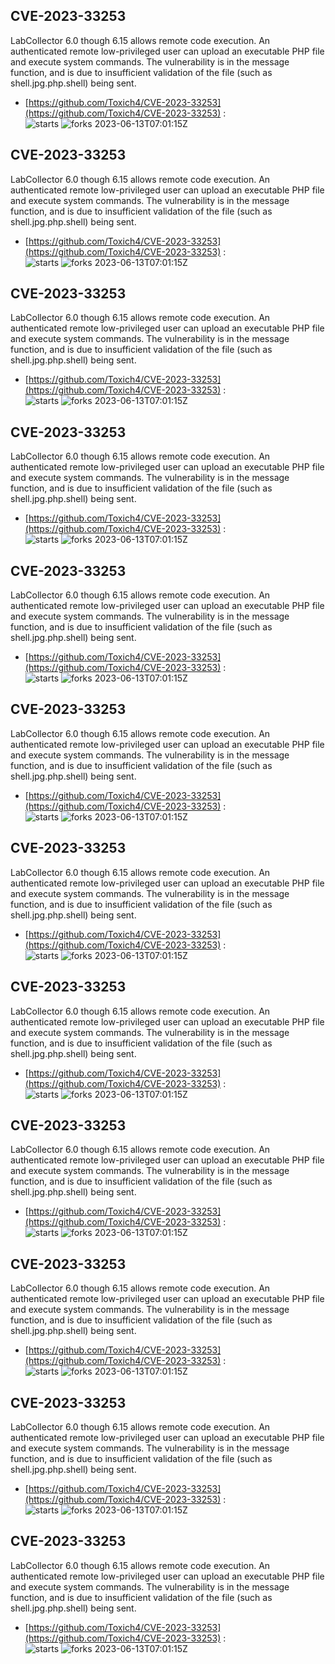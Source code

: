 ## CVE-2023-33253
 LabCollector 6.0 though 6.15 allows remote code execution. An authenticated remote low-privileged user can upload an executable PHP file and execute system commands. The vulnerability is in the message function, and is due to insufficient validation of the file (such as shell.jpg.php.shell) being sent.

- [https://github.com/Toxich4/CVE-2023-33253](https://github.com/Toxich4/CVE-2023-33253) :  
![starts](https://img.shields.io/github/stars/Toxich4/CVE-2023-33253.svg) 
![forks](https://img.shields.io/github/forks/Toxich4/CVE-2023-33253.svg) 
2023-06-13T07:01:15Z

## CVE-2023-33253
 LabCollector 6.0 though 6.15 allows remote code execution. An authenticated remote low-privileged user can upload an executable PHP file and execute system commands. The vulnerability is in the message function, and is due to insufficient validation of the file (such as shell.jpg.php.shell) being sent.

- [https://github.com/Toxich4/CVE-2023-33253](https://github.com/Toxich4/CVE-2023-33253) :  
![starts](https://img.shields.io/github/stars/Toxich4/CVE-2023-33253.svg) 
![forks](https://img.shields.io/github/forks/Toxich4/CVE-2023-33253.svg) 
2023-06-13T07:01:15Z

## CVE-2023-33253
 LabCollector 6.0 though 6.15 allows remote code execution. An authenticated remote low-privileged user can upload an executable PHP file and execute system commands. The vulnerability is in the message function, and is due to insufficient validation of the file (such as shell.jpg.php.shell) being sent.

- [https://github.com/Toxich4/CVE-2023-33253](https://github.com/Toxich4/CVE-2023-33253) :  
![starts](https://img.shields.io/github/stars/Toxich4/CVE-2023-33253.svg) 
![forks](https://img.shields.io/github/forks/Toxich4/CVE-2023-33253.svg) 
2023-06-13T07:01:15Z

## CVE-2023-33253
 LabCollector 6.0 though 6.15 allows remote code execution. An authenticated remote low-privileged user can upload an executable PHP file and execute system commands. The vulnerability is in the message function, and is due to insufficient validation of the file (such as shell.jpg.php.shell) being sent.

- [https://github.com/Toxich4/CVE-2023-33253](https://github.com/Toxich4/CVE-2023-33253) :  
![starts](https://img.shields.io/github/stars/Toxich4/CVE-2023-33253.svg) 
![forks](https://img.shields.io/github/forks/Toxich4/CVE-2023-33253.svg) 
2023-06-13T07:01:15Z

## CVE-2023-33253
 LabCollector 6.0 though 6.15 allows remote code execution. An authenticated remote low-privileged user can upload an executable PHP file and execute system commands. The vulnerability is in the message function, and is due to insufficient validation of the file (such as shell.jpg.php.shell) being sent.

- [https://github.com/Toxich4/CVE-2023-33253](https://github.com/Toxich4/CVE-2023-33253) :  
![starts](https://img.shields.io/github/stars/Toxich4/CVE-2023-33253.svg) 
![forks](https://img.shields.io/github/forks/Toxich4/CVE-2023-33253.svg) 
2023-06-13T07:01:15Z

## CVE-2023-33253
 LabCollector 6.0 though 6.15 allows remote code execution. An authenticated remote low-privileged user can upload an executable PHP file and execute system commands. The vulnerability is in the message function, and is due to insufficient validation of the file (such as shell.jpg.php.shell) being sent.

- [https://github.com/Toxich4/CVE-2023-33253](https://github.com/Toxich4/CVE-2023-33253) :  
![starts](https://img.shields.io/github/stars/Toxich4/CVE-2023-33253.svg) 
![forks](https://img.shields.io/github/forks/Toxich4/CVE-2023-33253.svg) 
2023-06-13T07:01:15Z

## CVE-2023-33253
 LabCollector 6.0 though 6.15 allows remote code execution. An authenticated remote low-privileged user can upload an executable PHP file and execute system commands. The vulnerability is in the message function, and is due to insufficient validation of the file (such as shell.jpg.php.shell) being sent.

- [https://github.com/Toxich4/CVE-2023-33253](https://github.com/Toxich4/CVE-2023-33253) :  
![starts](https://img.shields.io/github/stars/Toxich4/CVE-2023-33253.svg) 
![forks](https://img.shields.io/github/forks/Toxich4/CVE-2023-33253.svg) 
2023-06-13T07:01:15Z

## CVE-2023-33253
 LabCollector 6.0 though 6.15 allows remote code execution. An authenticated remote low-privileged user can upload an executable PHP file and execute system commands. The vulnerability is in the message function, and is due to insufficient validation of the file (such as shell.jpg.php.shell) being sent.

- [https://github.com/Toxich4/CVE-2023-33253](https://github.com/Toxich4/CVE-2023-33253) :  
![starts](https://img.shields.io/github/stars/Toxich4/CVE-2023-33253.svg) 
![forks](https://img.shields.io/github/forks/Toxich4/CVE-2023-33253.svg) 
2023-06-13T07:01:15Z

## CVE-2023-33253
 LabCollector 6.0 though 6.15 allows remote code execution. An authenticated remote low-privileged user can upload an executable PHP file and execute system commands. The vulnerability is in the message function, and is due to insufficient validation of the file (such as shell.jpg.php.shell) being sent.

- [https://github.com/Toxich4/CVE-2023-33253](https://github.com/Toxich4/CVE-2023-33253) :  
![starts](https://img.shields.io/github/stars/Toxich4/CVE-2023-33253.svg) 
![forks](https://img.shields.io/github/forks/Toxich4/CVE-2023-33253.svg) 
2023-06-13T07:01:15Z

## CVE-2023-33253
 LabCollector 6.0 though 6.15 allows remote code execution. An authenticated remote low-privileged user can upload an executable PHP file and execute system commands. The vulnerability is in the message function, and is due to insufficient validation of the file (such as shell.jpg.php.shell) being sent.

- [https://github.com/Toxich4/CVE-2023-33253](https://github.com/Toxich4/CVE-2023-33253) :  
![starts](https://img.shields.io/github/stars/Toxich4/CVE-2023-33253.svg) 
![forks](https://img.shields.io/github/forks/Toxich4/CVE-2023-33253.svg) 
2023-06-13T07:01:15Z

## CVE-2023-33253
 LabCollector 6.0 though 6.15 allows remote code execution. An authenticated remote low-privileged user can upload an executable PHP file and execute system commands. The vulnerability is in the message function, and is due to insufficient validation of the file (such as shell.jpg.php.shell) being sent.

- [https://github.com/Toxich4/CVE-2023-33253](https://github.com/Toxich4/CVE-2023-33253) :  
![starts](https://img.shields.io/github/stars/Toxich4/CVE-2023-33253.svg) 
![forks](https://img.shields.io/github/forks/Toxich4/CVE-2023-33253.svg) 
2023-06-13T07:01:15Z

## CVE-2023-33253
 LabCollector 6.0 though 6.15 allows remote code execution. An authenticated remote low-privileged user can upload an executable PHP file and execute system commands. The vulnerability is in the message function, and is due to insufficient validation of the file (such as shell.jpg.php.shell) being sent.

- [https://github.com/Toxich4/CVE-2023-33253](https://github.com/Toxich4/CVE-2023-33253) :  
![starts](https://img.shields.io/github/stars/Toxich4/CVE-2023-33253.svg) 
![forks](https://img.shields.io/github/forks/Toxich4/CVE-2023-33253.svg) 
2023-06-13T07:01:15Z


